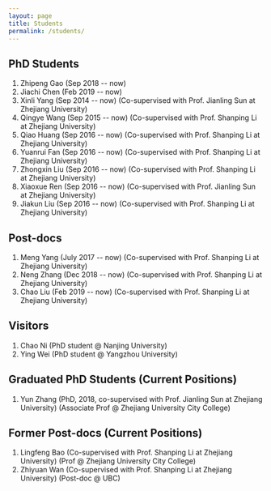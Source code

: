 ```yaml
---
layout: page
title: Students
permalink: /students/
---
```




## PhD Students

1. Zhipeng Gao (Sep 2018 -- now)  <br />
2. Jiachi Chen (Feb 2019 -- now)  <br />
3. Xinli Yang (Sep 2014 -- now) (Co-supervised with Prof. Jianling Sun at Zhejiang University)  <br />
4. Qingye Wang (Sep 2015 -- now) (Co-supervised with Prof. Shanping Li at Zhejiang University)  <br />
5. Qiao Huang (Sep 2016 -- now) (Co-supervised with Prof. Shanping Li at Zhejiang University)  <br />
6. Yuanrui Fan (Sep 2016 -- now)  (Co-supervised with Prof. Shanping Li at Zhejiang University)  <br />
7. Zhongxin Liu (Sep 2016 -- now)  (Co-supervised with Prof. Shanping Li at Zhejiang University)  <br />
8. Xiaoxue Ren (Sep 2016 -- now)  (Co-supervised with Prof. Jianling Sun at Zhejiang University)  <br />
9. Jiakun Liu (Sep 2016 -- now)  (Co-supervised with Prof. Shanping Li at Zhejiang University)  <br />


## Post-docs

1. Meng Yang (July 2017 -- now) (Co-supervised with Prof. Shanping Li at Zhejiang University)  <br />
2. Neng Zhang (Dec 2018 -- now) (Co-supervised with Prof. Shanping Li at Zhejiang University)  <br />
3. Chao Liu (Feb 2019 -- now) (Co-supervised with Prof. Shanping Li at Zhejiang University)  <br />

## Visitors
1. Chao Ni (PhD student @ Nanjing University)
2. Ying Wei (PhD student @ Yangzhou University)

## Graduated PhD Students (Current Positions)

1. Yun Zhang (PhD, 2018, co-supervised with Prof. Jianling Sun at Zhejiang University) (Associate Prof @ Zhejiang University City College)  <br />

## Former Post-docs (Current Positions)

1. Lingfeng Bao (Co-supervised with Prof. Shanping Li at Zhejiang University) (Prof @ Zhejiang University City College) <br />
2. Zhiyuan Wan (Co-supervised with Prof. Shanping Li at Zhejiang University) (Post-doc @ UBC) <br />